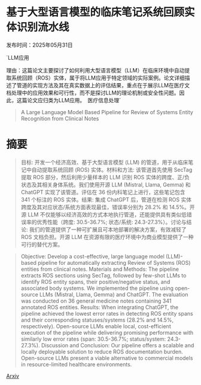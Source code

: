 # 基于大型语言模型的临床笔记系统回顾实体识别流水线

发布时间：2025年05月31日

`LLM应用

理由：这篇论文主要探讨了如何利用大型语言模型（LLM）在临床环境中自动提取系统回顾（ROS）实体，属于将LLM应用于特定领域的实际案例。论文详细描述了管道的实现方法及其在真实数据上的评估结果，重点在于展示LLM在医疗文档处理中的应用效果和可行性，而不是探讨LLM的理论机制或安全性问题。因此，这篇论文应归类为LLM应用。` `医疗信息处理`

> A Large Language Model Based Pipeline for Review of Systems Entity Recognition from Clinical Notes

# 摘要

> 目标: 开发一个经济高效、基于大型语言模型 (LLM) 的管道，用于从临床笔记中自动提取系统回顾 (ROS) 实体。材料和方法: 该管道首先使用 SecTag 提取 ROS 部分，然后利用少量样本的 LLM 识别 ROS 实体的跨度、正/负状态及其相关身体系统。我们使用开源 LLM (Mistral, Llama, Gemma) 和 ChatGPT 实现了该管道。评估在 36 份内科笔记上进行，这些笔记包含 341 个标注的 ROS 实体。结果: 集成 ChatGPT 后，管道在检测 ROS 实体跨度及其对应状态/系统方面表现最佳，错误率分别为 28.2% 和 14.5%。开源 LLM 不仅能够以经济高效的方式本地执行管道，还能提供具有类似低错误率的优秀性能（跨度: 30.5-36.7%; 状态/系统: 24.3-27.3%）。讨论与结论: 我们的管道提供了一种可扩展且可本地部署的解决方案，有效减轻了 ROS 文档负担。开源 LLM 在资源有限的医疗环境中为商业模型提供了一种可行的替代方案。

> Objective: Develop a cost-effective, large language model (LLM)-based pipeline for automatically extracting Review of Systems (ROS) entities from clinical notes. Materials and Methods: The pipeline extracts ROS sections using SecTag, followed by few-shot LLMs to identify ROS entity spans, their positive/negative status, and associated body systems. We implemented the pipeline using open-source LLMs (Mistral, Llama, Gemma) and ChatGPT. The evaluation was conducted on 36 general medicine notes containing 341 annotated ROS entities. Results: When integrating ChatGPT, the pipeline achieved the lowest error rates in detecting ROS entity spans and their corresponding statuses/systems (28.2% and 14.5%, respectively). Open-source LLMs enable local, cost-efficient execution of the pipeline while delivering promising performance with similarly low error rates (span: 30.5-36.7%; status/system: 24.3-27.3%). Discussion and Conclusion: Our pipeline offers a scalable and locally deployable solution to reduce ROS documentation burden. Open-source LLMs present a viable alternative to commercial models in resource-limited healthcare environments.

[Arxiv](https://arxiv.org/abs/2506.11067)